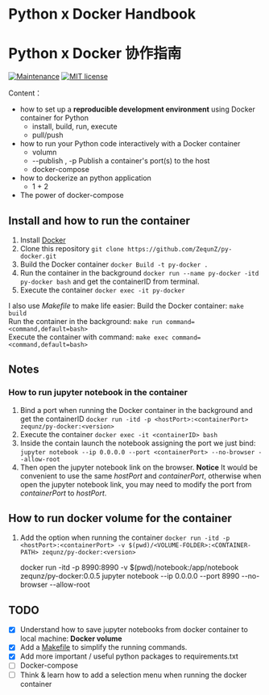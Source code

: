 # Python x Docker Handbook
# Python x Docker 协作指南
[![Maintenance](https://img.shields.io/badge/Maintained%3F-yes-green.svg)](https://GitHub.com/Naereen/StrapDown.js/graphs/commit-activity)  [![MIT license](https://img.shields.io/badge/License-MIT-blue.svg)](./LICENSE)


Content：
- how to set up a **reproducible development environment** using Docker container for Python
   - install, build, run, execute
   - pull/push
- how to run your Python code interactively with a Docker container
   - volumn
   - --publish , -p  Publish a container's port(s) to the host
   - docker-compose
- how to dockerize an python application
  - 1 + 2
- The power of docker-compose
## Install and how to run the container

1. Install [Docker](https://www.docker.com/)  
2. Clone this repository `git clone https://github.com/ZequnZ/py-docker.git`  
3. Build the Docker container `docker Build -t py-docker .`  
4. Run the container in the background `docker run --name py-docker -itd py-docker bash` and get the containerID from terminal.  
5. Execute the container `docker exec -it py-docker`  

I also use *Makefile* to make life easier:
Build the Docker container: `make build`  
Run the container in the background: `make run command=<command,default=bash>`  
Execute the container with command: `make exec command=<command,default=bash>`  

## Notes

### How to run jupyter notebook in the container

1. Bind a port when running the Docker container in the background and get the containerID
   `docker run -itd -p <hostPort>:<containerPort> zequnz/py-docker:<version>`
2. Execute the container `docker exec -it <containerID> bash`
3. Inside the contain launch the notebook assigning the port we just bind:
   `jupyter notebook --ip 0.0.0.0 --port <containerPort> --no-browser --allow-root`
4. Then open the jupyter notebook link on the browser.
   **Notice**
   It would be convenient to use the same _hostPort_ and _containerPort_, otherwise when open the jupyter notebook link, you may need to modify the port from _containerPort_ to _hostPort_.

## How to run docker volume for the container

1. Add the option when running the container
   `docker run -itd -p <hostPort>:<containerPort> -v $(pwd)/<VOLUME-FOLDER>:<CONTAINER-PATH> zequnz/py-docker:<version>`

   docker run -itd -p 8990:8990 -v $(pwd)/notebook:/app/notebook zequnz/py-docker:0.0.5
   jupyter notebook --ip 0.0.0.0 --port 8990 --no-browser --allow-root

## TODO

- [x] Understand how to save jupyter notebooks from docker container to local machine: **Docker volume**  
- [x] Add a [Makefile](./Makefile) to simplify the running commands.  
- [x] Add more important / useful python packages to requirements.txt  
- [ ] Docker-compose
- [ ] Think & learn how to add a selection menu when running the docker container  
